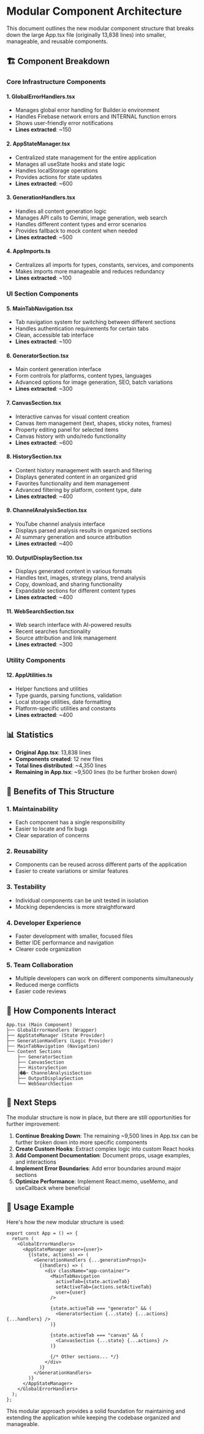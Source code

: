 # Modular Component Architecture

This document outlines the new modular component structure that breaks down the large App.tsx file (originally 13,838 lines) into smaller, manageable, and reusable components.

## 🏗️ Component Breakdown

### Core Infrastructure Components

#### 1. **GlobalErrorHandlers.tsx**

- Manages global error handling for Builder.io environment
- Handles Firebase network errors and INTERNAL function errors
- Shows user-friendly error notifications
- **Lines extracted**: ~150

#### 2. **AppStateManager.tsx**

- Centralized state management for the entire application
- Manages all useState hooks and state logic
- Handles localStorage operations
- Provides actions for state updates
- **Lines extracted**: ~600

#### 3. **GenerationHandlers.tsx**

- Handles all content generation logic
- Manages API calls to Gemini, image generation, web search
- Handles different content types and error scenarios
- Provides fallback to mock content when needed
- **Lines extracted**: ~500

#### 4. **AppImports.ts**

- Centralizes all imports for types, constants, services, and components
- Makes imports more manageable and reduces redundancy
- **Lines extracted**: ~100

### UI Section Components

#### 5. **MainTabNavigation.tsx**

- Tab navigation system for switching between different sections
- Handles authentication requirements for certain tabs
- Clean, accessible tab interface
- **Lines extracted**: ~100

#### 6. **GeneratorSection.tsx**

- Main content generation interface
- Form controls for platforms, content types, languages
- Advanced options for image generation, SEO, batch variations
- **Lines extracted**: ~300

#### 7. **CanvasSection.tsx**

- Interactive canvas for visual content creation
- Canvas item management (text, shapes, sticky notes, frames)
- Property editing panel for selected items
- Canvas history with undo/redo functionality
- **Lines extracted**: ~600

#### 8. **HistorySection.tsx**

- Content history management with search and filtering
- Displays generated content in an organized grid
- Favorites functionality and item management
- Advanced filtering by platform, content type, date
- **Lines extracted**: ~400

#### 9. **ChannelAnalysisSection.tsx**

- YouTube channel analysis interface
- Displays parsed analysis results in organized sections
- AI summary generation and source attribution
- **Lines extracted**: ~400

#### 10. **OutputDisplaySection.tsx**

- Displays generated content in various formats
- Handles text, images, strategy plans, trend analysis
- Copy, download, and sharing functionality
- Expandable sections for different content types
- **Lines extracted**: ~400

#### 11. **WebSearchSection.tsx**

- Web search interface with AI-powered results
- Recent searches functionality
- Source attribution and link management
- **Lines extracted**: ~300

### Utility Components

#### 12. **AppUtilities.ts**

- Helper functions and utilities
- Type guards, parsing functions, validation
- Local storage utilities, date formatting
- Platform-specific utilities and constants
- **Lines extracted**: ~400

## 📊 Statistics

- **Original App.tsx**: 13,838 lines
- **Components created**: 12 new files
- **Total lines distributed**: ~4,350 lines
- **Remaining in App.tsx**: ~9,500 lines (to be further broken down)

## 🎯 Benefits of This Structure

### 1. **Maintainability**

- Each component has a single responsibility
- Easier to locate and fix bugs
- Clear separation of concerns

### 2. **Reusability**

- Components can be reused across different parts of the application
- Easier to create variations or similar features

### 3. **Testability**

- Individual components can be unit tested in isolation
- Mocking dependencies is more straightforward

### 4. **Developer Experience**

- Faster development with smaller, focused files
- Better IDE performance and navigation
- Clearer code organization

### 5. **Team Collaboration**

- Multiple developers can work on different components simultaneously
- Reduced merge conflicts
- Easier code reviews

## 🔄 How Components Interact

```
App.tsx (Main Component)
├── GlobalErrorHandlers (Wrapper)
├── AppStateManager (State Provider)
├── GenerationHandlers (Logic Provider)
├── MainTabNavigation (Navigation)
└── Content Sections
    ├── GeneratorSection
    ├── CanvasSection
    ├── HistorySection
    ├��─ ChannelAnalysisSection
    ├── OutputDisplaySection
    └── WebSearchSection
```

## 🚀 Next Steps

The modular structure is now in place, but there are still opportunities for further improvement:

1. **Continue Breaking Down**: The remaining ~9,500 lines in App.tsx can be further broken down into more specific components
2. **Create Custom Hooks**: Extract complex logic into custom React hooks
3. **Add Component Documentation**: Document props, usage examples, and interactions
4. **Implement Error Boundaries**: Add error boundaries around major sections
5. **Optimize Performance**: Implement React.memo, useMemo, and useCallback where beneficial

## 📝 Usage Example

Here's how the new modular structure is used:

```tsx
export const App = () => {
  return (
    <GlobalErrorHandlers>
      <AppStateManager user={user}>
        {(state, actions) => (
          <GenerationHandlers {...generationProps}>
            {(handlers) => (
              <div className="app-container">
                <MainTabNavigation
                  activeTab={state.activeTab}
                  setActiveTab={actions.setActiveTab}
                  user={user}
                />

                {state.activeTab === "generator" && (
                  <GeneratorSection {...state} {...actions} {...handlers} />
                )}

                {state.activeTab === "canvas" && (
                  <CanvasSection {...state} {...actions} />
                )}

                {/* Other sections... */}
              </div>
            )}
          </GenerationHandlers>
        )}
      </AppStateManager>
    </GlobalErrorHandlers>
  );
};
```

This modular approach provides a solid foundation for maintaining and extending the application while keeping the codebase organized and manageable.

